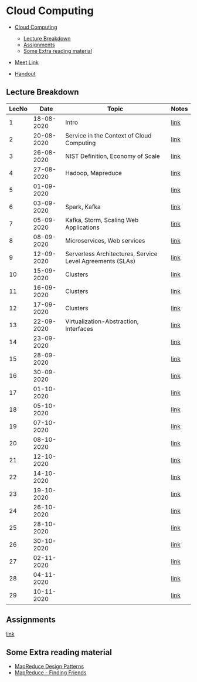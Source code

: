 # Cloud Computing

- [Cloud Computing](#cloud-computing)
  - [Lecture Breakdown](#lecture-breakdown)
  - [Assignments](#assignments)
  - [Some Extra reading material](#some-extra-reading-material)

- [Meet Link](https://meet.google.com/xij-uoiy-xsw)
- [Handout](https://drive.google.com/file/d/1ilPumZfEqB932FXzXI-gAbnzCQPQsRXc/view?usp=sharing)

## Lecture Breakdown

| LecNo | Date       | Topic                                                     | Notes                         |
| ----- | ---------- | --------------------------------------------------------- | ----------------------------- |
| 1     | 18-08-2020 | Intro                                                     | [link](Lec1Aug18/README.md)   |
| 2     | 20-08-2020 | Service in the Context of Cloud Computing                 | [link](Lec2Aug20/README.md)   |
| 3     | 26-08-2020 | NIST Definition, Economy of Scale                         | [link](Lec3Aug26/README.md)   |
| 4     | 27-08-2020 | Hadoop, Mapreduce                                         | [link](Lec4Aug27/README.md)   |
| 5     | 01-09-2020 |                                                           | [link](Lec5Sept1/README.md)   |
| 6     | 03-09-2020 | Spark, Kafka                                              | [link](Lec6Sept3/README.md)   |
| 7     | 05-09-2020 | Kafka, Storm, Scaling Web Applications                    | [link](Lec7Sept5/README.md)   |
| 8     | 08-09-2020 | Microservices, Web services                               | [link](Lec8Sept8/README.md)   |
| 9     | 12-09-2020 | Serverless Architectures, Service Level Agreements (SLAs) | [link](Lec9Sept12/README.md)  |
| 10    | 15-09-2020 | Clusters                                                  | [link](Lec10Sept15/README.md) |
| 11    | 16-09-2020 | Clusters                                                  | [link](Lec11Sept16/README.md) |
| 12    | 17-09-2020 | Clusters                                                  | [link](Lec12Sept17/README.md) |
| 13    | 22-09-2020 | Virtualization-Abstraction, Interfaces                    | [link](Lec13Sept22/README.md) |
| 14    | 23-09-2020 |                                                           | [link](Lec14Sept23/README.md) |
| 15    | 28-09-2020 |                                                           | [link](Lec15Sept28/README.md) |
| 16    | 30-09-2020 |                                                           | [link](Lec16Sept30/README.md) |
| 17    | 01-10-2020 |                                                           | [link](Lec17Oct1/README.md)   |
| 18    | 05-10-2020 |                                                           | [link](Lec18Oct5/README.md)   |
| 19    | 07-10-2020 |                                                           | [link](Lec19Oct7/README.md)   |
| 20    | 08-10-2020 |                                                           | [link](Lec20Oct8/README.md)   |
| 21    | 12-10-2020 |                                                           | [link](Lec21Oct12/README.md)  |
| 22    | 14-10-2020 |                                                           | [link](Lec22Oct14/README.md)  |
| 23    | 19-10-2020 |                                                           | [link](Lec23Oct19/README.md)  |
| 24    | 26-10-2020 |                                                           | [link](Lec24Oct26/README.md)  |
| 25    | 28-10-2020 |                                                           | [link](Lec25Oct28/README.md)  |
| 26    | 30-10-2020 |                                                           | [link](Lec26Oct30/README.md)  |
| 27    | 02-11-2020 |                                                           | [link](Lec27Nov2/README.md)   |
| 28    | 04-11-2020 |                                                           | [link](Lec28Nov4/README.md)   |
| 29    | 10-11-2020 |                                                           | [link](Lec29Nov10/README.md)  |

## Assignments

[link](Assignments/README.md)

## Some Extra reading material

- [MapReduce Design Patterns](https://courses.cs.washington.edu/courses/cse490h/08au/lectures/MapReduceDesignPatterns-UW2.pdf)
- [MapReduce - Finding Friends](http://stevekrenzel.com/finding-friends-with-mapreduce)
